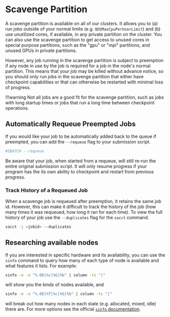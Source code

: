 # Scavenge Partition

A scavenge partition is available on all of our clusters. It allows you to (a) run jobs outside of your normal limits (e.g. `QOSMaxCpuPerUserLimit`) and (b) use unutilized cores, if available, in any private partition on the cluster. You can also use the scavenge partition to get access to unused cores in special purpose partitions, such as the "gpu" or "mpi" partitions, and unused GPUs in private partitions.

However, any job running in the scavenge partition is subject to preemption if any node in use by the job is required for a job in the node's normal partition. This means that your job may be killed without advance notice, so you should only run jobs in the scavenge partition that either have checkpoint capabilities or that can otherwise be restarted with minimal loss of progress.

!!!warning
    Not all jobs are a good fit for the scavenge partition, such as jobs with long startup times or jobs that run a long time between checkpoint operations.

## Automatically Requeue Preempted Jobs

If you would like your job to be automatically added back to the queue if preempted, you can add the `--requeue` flag to your submission script.

```bash
#SBATCH --requeue
```

Be aware that your job, when started from a requeue, will still re-run the entire original submission script. It will only resume progress if your program has the its own ability to checkpoint and restart from previous progress.

### Track History of a Requeued Job

When a scavenge job is requeued after preemption, it retains the same job id. However, this can make it difficult to track the history of the job (how many times it was requeued, how long it ran for each time). To view the full history of your job use the `--duplicates` flag for the `sacct` command.

``` bash
sacct -j <jobid> --duplicates
```

## Researching available nodes

If you are interested in specific hardware and its availability, you can use the `sinfo` command to query how many of each type of node is available and what features it lists. For example:

``` bash
sinfo -e -o "%.6D|%c|%G|%b" | column -ts "|"
```

will show you the kinds of nodes available, and

``` bash
sinfo -e -o "%.6D|%T|%c|%G|%b" | column -ts "|"
```

will break out how many nodes in each state (e.g. allocated, mixed, idle) there are. For more options see the official [`sinfo` documentation](https://slurm.schedmd.com/sinfo.html).